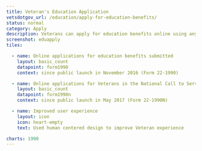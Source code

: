 ```yaml
---
title: Veteran's Education Application
vetsdotgov_url: /education/apply-for-education-benefits/
status: normal
category: Apply
description: Veterans can apply for education benefits online using any mobile device
screenshot: eduapply
tiles:

  - name: Online applications for education benefits submitted
    layout: basic_count
    datapoint: form1990
    context: since public launch in November 2016 (Form 22-1990)

  - name: Online applications for Veterans in the National Call to Service programs
    layout: basic_count
    datapoint: form1990n
    context: since public launch in May 2017 (Form 22-1990N)

  - name: Improved user experience
    layout: icon
    icon: heart-empty
    text: Used human centered design to improve Veteran experience

charts: 1990
---
```

